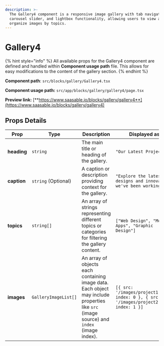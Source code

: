 ```yaml
---
description: >-
  The Gallery4 component is a responsive image gallery with tab navigation,
  carousel slider, and lightbox functionality, allowing users to view and
  organize images by topics.
---
```


# Gallery4

{% hint style="info" %}
All available props for the Gallery4 component are defined and handled within **Component usage path** file. This allows for easy modifications to the content of the gallery section.
{% endhint %}

**Component path**: `src/blocks/gallery/Gallery4.tsx`

**Component usage path:**  `src/app/blocks/gallery/gallery4/page.tsx`

**Preview link:** [**https://www.saasable.io/blocks/gallery/gallery4**](https://www.saasable.io/blocks/gallery/gallery4)

## Props Details

| Prop        | Type                 | Description                                                                                                                             | Displayed as                                                                             |
| ----------- | -------------------- | --------------------------------------------------------------------------------------------------------------------------------------- | ---------------------------------------------------------------------------------------- |
| **heading** | `string`             | The main title or heading of the gallery.                                                                                               | `"Our Latest Projects"`                                                                  |
| **caption** | `string` (Optional)  | A caption or description providing context for the gallery.                                                                             | `"Explore the latest designs and innovations we've been working on."`                    |
| **topics**  | `string[]`           | An array of strings representing different topics or categories for filtering the gallery content.                                      | `["Web Design", "Mobile Apps", "Graphic Design"]`                                        |
| **images**  | `GalleryImageList[]` | An array of objects each containing image data. Each object may include properties like `src` (image source) and `index` (image index). | `[{ src: '/images/project1.jpg', index: 0 }, { src: '/images/project2.jpg', index: 1 }]` |
